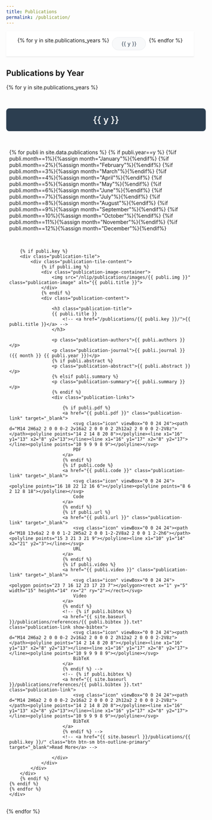 ```yaml
---
title: Publications
permalink: /publication/
---
```


<style>

  /* ...existing code... */

/* Responsive fix for publication cards on mobile */
@media (max-width: 768px) {
  .publication-tile-content {
    flex-direction: column;
    align-items: stretch;
  }
  .publication-image-container {
    display: none !important;
  }
  .publication-content {
    padding: 1rem 0.5rem;
  }
  .year-nav {
    padding: 0.5rem 0;
    margin-bottom: 1rem;
    border-radius: 0;
    box-shadow: none;
    border-bottom: 1px solid #eee;
    position: sticky;
    top: 0;
    background: white;
    z-index: 100;
  }
  .year-nav-container {
    gap: 0.2rem;
    padding: 0 0.2rem;
    overflow-x: auto;
    -webkit-overflow-scrolling: touch;
    scrollbar-width: none;
    -ms-overflow-style: none;
    max-width: 100vw;
    flex-wrap: nowrap;
    white-space: nowrap;
    touch-action: pan-x;
    display: block !important; /* Override flex for mobile */
    justify-content: unset !important;
  }
  .year-nav-container::-webkit-scrollbar {
    display: none;
  }
  .year-nav-item {
    display: inline-block !important; /* Make items inline for scroll */
    padding: 0.6rem 1.2rem;
    font-size: 1rem;
    border-radius: 16px;
    min-width: 60px;
    text-align: center;
    margin: 0 0.1rem;
    white-space: nowrap;
    flex: none;
  }
}

.publication-container {
  width: 100%;
  padding: 1rem 0.5rem;
  max-width: 100%;
  margin: 0;
}

.publication-tile {
  background: white;
  border-radius: 8px;
  box-shadow: 0 2px 4px rgba(0,0,0,0.1);
  overflow: hidden;
  transition: all 0.3s ease;
  width: 100%;
  margin-bottom: 2rem;
  cursor: pointer;
}

.publication-tile:hover {
  transform: translateY(-5px);
  box-shadow: 0 4px 8px rgba(0,0,0,0.15);
}

.publication-tile.expanded {
  transform: scale(1.02);
  box-shadow: 0 8px 16px rgba(0,0,0,0.2);
}

.publication-tile-content {
  display: flex;
  flex-direction: row;
  align-items: stretch;
  max-width: 100%;
  margin: 0;
}

.publication-image-container {
  width: 400px;
  height: 400px;
  flex: 0 0 400px;
  overflow: hidden;
  display: flex;
  align-items: center;
  justify-content: center;
  /* background: #f8f9fa; */
  border-radius: 8px;
}

.publication-image {
  width: 100%;
  height: 100%;
  margin: 0;
  min-width: 0;
  min-height: 0;
  max-width: 100%;
  max-height: 100%;
  object-fit: contain; /* changed from cover to contain */
  display: block;
}

.publication-content {
  flex: 1;
  padding: 1.5rem 1rem;
  display: flex;
  flex-direction: column;
}

.publication-title {
  font-size: 1.2rem;
  font-weight: 600;
  margin-bottom: 0.5rem;
  color: #2c3e50;
}

.publication-title a {
  color: #2c3e50;
  text-decoration: none;
  transition: all 0.2s ease;
  position: relative;
}

.publication-title a:hover {
  color: #3498db;
}

.publication-title a::after {
  content: '';
  position: absolute;
  width: 100%;
  height: 2px;
  bottom: -2px;
  left: 0;
  background-color: #3498db;
  transform: scaleX(0);
  transform-origin: bottom right;
  transition: transform 0.3s ease;
}

.publication-title a:hover::after {
  transform: scaleX(1);
  transform-origin: bottom left;
}

.publication-authors {
  font-size: 0.9rem;
  color: #666;
  margin-bottom: 0.5rem;
}

.publication-journal {
  font-size: 0.85rem;
  color: #888;
  margin-bottom: 1rem;
}

.publication-summary {
  font-size: 0.9rem;
  line-height: 1.5;
  color: #444;
  margin-bottom: 1rem;
  display: none;
  cursor: pointer;
  position: relative;
}

.publication-summary.preview {
  display: block;
  max-height: 3em;
  overflow: hidden;
  text-overflow: ellipsis;
  display: -webkit-box;
  -webkit-line-clamp: 2;
  -webkit-box-orient: vertical;
}

.publication-tile.expanded .publication-summary {
  display: block;
  max-height: none;
  -webkit-line-clamp: none;
}

.publication-abstract {
  font-size: 0.9rem;
  line-height: 1.6;
  color: #444;
  margin-bottom: 1rem;
  display: none;
  cursor: pointer;
  position: relative;
}

.publication-abstract.preview {
  display: block;
  max-height: 4.8em;
  overflow: hidden;
  text-overflow: ellipsis;
  display: -webkit-box;
  -webkit-line-clamp: 3;
  -webkit-box-orient: vertical;
}

.publication-tile.expanded .publication-abstract {
  display: block;
  max-height: none;
  -webkit-line-clamp: none;
}

.publication-link {
  display: inline-flex;
  align-items: center;
  gap: 0.5rem;
  padding: 0.5rem 1rem;
  background-color: #2c3e50;
  color: white;
  text-decoration: none;
  border-radius: 4px;
  font-size: 0.85rem;
  transition: all 0.2s ease;
}

.publication-link:hover {
  background-color: #34495e;
  transform: translateY(-2px);
  box-shadow: 0 2px 4px rgba(0, 0, 0, 0.1);
}

.publication-link .icon {
  width: 16px;
  height: 16px;
  stroke: currentColor;
  stroke-width: 2;
  fill: none;
  stroke-linecap: round;
  stroke-linejoin: round;
}

.publication-links {
  display: flex;
  flex-wrap: wrap;
  gap: 0.8rem;
  margin-top: 1rem;
}
/*
.publication-links {
  display: flex;
  gap: 0.8rem;
  flex-wrap: wrap;
  margin-top: auto;
} */

.publication-link {
  display: inline-flex;
  align-items: center;
  gap: 0.5rem;
  padding: 0.5rem 1rem;
  background-color: #2c3e50;
  color: white;
  text-decoration: none;
  border-radius: 4px;
  font-size: 0.85rem;
  transition: all 0.2s ease;
}

.publication-link:hover {
  background-color: #34495e;
  transform: translateY(-2px);
  box-shadow: 0 2px 4px rgba(0, 0, 0, 0.1);
}

.publication-link .icon {
  width: 16px;
  height: 16px;
  stroke: currentColor;
  stroke-width: 2;
  fill: none;
  stroke-linecap: round;
  stroke-linejoin: round;
}

.publication-links {
  display: flex;
  flex-wrap: wrap;
  gap: 0.8rem;
  margin-top: 1rem;
}

.year-section {
  margin: 3rem 0 2rem;
}

.year-header {
  background: #2c3e50;
  color: white;
  padding: 1rem 1rem;
  border-radius: 8px;
  margin-bottom: 2rem;
  font-size: 1.5rem;
  font-weight: 600;
  width: 100%;
  text-align: center;
}

.year-content {
  display: flex;
  flex-direction: column;
  gap: 2rem;
  padding: 1rem 0.5rem;
  max-width: 100%;
  margin: 0;
}

.expand-icon {
  position: absolute;
  right: 1rem;
  top: 1rem;
  width: 24px;
  height: 24px;
  transition: transform 0.3s ease;
}

.publication-tile.expanded .expand-icon {
  transform: rotate(180deg);
}

/* Custom scrollbar styling */
.publication-container::-webkit-scrollbar {
  height: 8px;
}

.publication-container::-webkit-scrollbar-track {
  background: #f1f1f1;
  border-radius: 4px;
}

.publication-container::-webkit-scrollbar-thumb {
  background: #888;
  border-radius: 4px;
}

.publication-container::-webkit-scrollbar-thumb:hover {
  background: #555;
}

.year-nav {
  position: sticky;
  top: 0;
  background: white;
  padding: 1rem 0;
  margin-bottom: 2rem;
  border-bottom: 1px solid #eee;
  z-index: 100;
  box-shadow: 0 2px 4px rgba(0,0,0,0.05);
}

.year-nav-container {
  max-width: 100%;
  margin: 0;
  display: flex;
  gap: 0.5rem;
  overflow-x: auto;
  padding: 0 0.5rem;
  scrollbar-width: none; /* Firefox */
  -ms-overflow-style: none; /* IE and Edge */
  justify-content: center;
}

.year-nav-container::-webkit-scrollbar {
  display: none; /* Chrome, Safari, Opera */
}

.year-nav-item {
  padding: 0.5rem 1.5rem;
  background: #f8f9fa;
  border-radius: 20px;
  color: #2c3e50;
  text-decoration: none;
  white-space: nowrap;
  transition: all 0.2s ease;
  font-size: 0.9rem;
  border: 1px solid #e9ecef;
}

.year-nav-item:hover {
  background: #e9ecef;
  color: #2c3e50;
  border-color: #2c3e50;
}

.year-nav-item.active {
  background: #2c3e50;
  color: white;
  border-color: #2c3e50;
  font-weight: 500;
}

/* Go to Top Button */
.go-to-top {
  position: fixed;
  bottom: 2rem;
  right: 2rem;
  background: #2c3e50;
  color: white;
  width: 40px;
  height: 40px;
  border-radius: 50%;
  display: flex;
  align-items: center;
  justify-content: center;
  cursor: pointer;
  opacity: 0;
  visibility: hidden;
  transition: all 0.3s ease;
  box-shadow: 0 2px 8px rgba(0,0,0,0.2);
  z-index: 1000;
}

.go-to-top.visible {
  opacity: 1;
  visibility: visible;
}

.go-to-top:hover {
  background: #34495e;
  transform: translateY(-3px);
  box-shadow: 0 4px 12px rgba(0,0,0,0.3);
}

.go-to-top svg {
  width: 20px;
  height: 20px;
  fill: currentColor;
}

/* Add these styles before the closing style tag */
.bibtex-modal {
  display: none;
  position: fixed;
  top: 0;
  left: 0;
  width: 100%;
  height: 100%;
  background: rgba(0, 0, 0, 0.5);
  z-index: 1000;
  justify-content: center;
  align-items: center;
}

.bibtex-modal.active {
  display: flex;
}

.bibtex-content {
  background: white;
  padding: 2rem;
  border-radius: 8px;
  max-width: 80%;
  max-height: 80vh;
  overflow-y: auto;
  position: relative;
  box-shadow: 0 4px 12px rgba(0, 0, 0, 0.2);
}

.bibtex-content pre {
  margin: 0;
  white-space: pre-wrap;
  font-family: monospace;
  font-size: 0.9rem;
  line-height: 1.5;
  color: #2c3e50;
  background: #f8f9fa;
  padding: 1rem;
  border-radius: 4px;
  border: 1px solid #e9ecef;
}

.bibtex-header {
  display: flex;
  justify-content: space-between;
  align-items: center;
  margin-bottom: 1rem;
  padding-bottom: 0.5rem;
  border-bottom: 1px solid #e9ecef;
}

.bibtex-title {
  font-size: 1.1rem;
  font-weight: 600;
  color: #2c3e50;
}

.bibtex-actions {
  display: flex;
  gap: 0.5rem;
}

.copy-bibtex {
  padding: 0.4rem 0.8rem;
  background: #2c3e50;
  color: white;
  border: none;
  border-radius: 4px;
  cursor: pointer;
  font-size: 0.85rem;
  display: flex;
  align-items: center;
  gap: 0.5rem;
  transition: all 0.2s ease;
}

.copy-bibtex:hover {
  background: #34495e;
  transform: translateY(-1px);
}

.copy-bibtex svg {
  width: 16px;
  height: 16px;
  fill: currentColor;
}

.close-bibtex {
  width: 24px;
  height: 24px;
  cursor: pointer;
  color: #666;
  transition: color 0.2s;
  display: flex;
  align-items: center;
  justify-content: center;
}

.close-bibtex:hover {
  color: #2c3e50;
}
</style>

<script>

document.addEventListener('DOMContentLoaded', function() {
  document.querySelectorAll('.show-bibtex').forEach(function(link) {
    link.addEventListener('click', function(e) {
      e.preventDefault();
      const url = link.getAttribute('href');
      fetch(url)
        .then(response => response.text())
        .then(data => {
          showBibtexModal(data);
        });
    });
  });

  function showBibtexModal(bibtex) {
    let modal = document.getElementById('bibtex-modal');
    if (!modal) {
      modal = document.createElement('div');
      modal.id = 'bibtex-modal';
      modal.style.position = 'fixed';
      modal.style.top = '0';
      modal.style.left = '0';
      modal.style.width = '100vw';
      modal.style.height = '100vh';
      modal.style.background = 'rgba(0,0,0,0.5)';
      modal.style.display = 'flex';
      modal.style.alignItems = 'center';
      modal.style.justifyContent = 'center';
      modal.style.zIndex = '9999';
      modal.innerHTML = `
        <div style="background:#fff;padding:2rem;max-width:90vw;max-height:80vh;overflow:auto;position:relative;border-radius:8px;">
          <button id="close-bibtex-modal" style="position:absolute;top:10px;right:10px;">Close</button>
          <pre style="white-space:pre-wrap;">${bibtex}</pre>
        </div>
      `;
      document.body.appendChild(modal);
      document.getElementById('close-bibtex-modal').onclick = function() {
        modal.remove();
      };
    }
  }
});

document.addEventListener('DOMContentLoaded', function() {
  const tiles = document.querySelectorAll('.publication-tile');
  tiles.forEach(tile => {
    const summary = tile.querySelector('.publication-summary');
    const abstract = tile.querySelector('.publication-abstract');

    if (summary) {
      summary.classList.add('preview');
      summary.addEventListener('click', function(e) {
        e.stopPropagation();
        tile.classList.toggle('expanded');
      });
    }

    if (abstract) {
      abstract.classList.add('preview');
      abstract.addEventListener('click', function(e) {
        e.stopPropagation();
        tile.classList.toggle('expanded');
      });
    }
  });

  // Year navigation functionality
  const yearNavItems = document.querySelectorAll('.year-nav-item');
  const yearSections = document.querySelectorAll('.year-section');
  
  // Update active state based on scroll position
  function updateActiveYear() {
    const scrollPosition = window.scrollY + 100; // Offset for better trigger point

    yearSections.forEach(section => {
      const year = section.querySelector('.year-header').textContent;
      const sectionTop = section.offsetTop - 100;
      const sectionBottom = sectionTop + section.offsetHeight;

      if (scrollPosition >= sectionTop && scrollPosition < sectionBottom) {
        yearNavItems.forEach(item => {
          item.classList.remove('active');
          if (item.textContent === year) {
            item.classList.add('active');
          }
        });
      }
    });
  }

  // Smooth scroll to year section
  yearNavItems.forEach(item => {
    item.addEventListener('click', function(e) {
      e.preventDefault();
      const targetId = this.getAttribute('href');
      const targetSection = document.querySelector(targetId);
      if (targetSection) {
        targetSection.scrollIntoView({ behavior: 'smooth', block: 'start' });
      }
    });
  });

  // Update active state on scroll
  window.addEventListener('scroll', updateActiveYear);
  // Initial active state
  updateActiveYear();

  // Go to Top functionality
  const goToTopButton = document.createElement('div');
  goToTopButton.className = 'go-to-top';
  goToTopButton.innerHTML = `
    <svg viewBox="0 0 24 24">
      <path d="M7.41 15.41L12 10.83l4.59 4.58L18 14l-6-6-6 6zM5 18v2h14v-2H5z"/>
    </svg>
  `;
  document.body.appendChild(goToTopButton);

  // Show/hide button based on scroll position
  window.addEventListener('scroll', function() {
    if (window.scrollY > 300) {
      goToTopButton.classList.add('visible');
    } else {
      goToTopButton.classList.remove('visible');
    }
  });

  // Smooth scroll to top when clicked
  goToTopButton.addEventListener('click', function() {
    window.scrollTo({
      top: 0,
      behavior: 'smooth'
    });
  });

  // Create BibTeX modal
  const modal = document.createElement('div');
  modal.className = 'bibtex-modal';
  modal.innerHTML = `
    <div class="bibtex-content">
      <div class="bibtex-header">
        <div class="bibtex-title">BibTeX Entry</div>
        <div class="bibtex-actions">
          <button class="copy-bibtex">
            <svg viewBox="0 0 24 24">
              <path d="M16 1H4c-1.1 0-2 .9-2 2v14h2V3h12V1zm3 4H8c-1.1 0-2 .9-2 2v14c0 1.1.9 2 2 2h11c1.1 0 2-.9 2-2V7c0-1.1-.9-2-2-2zm0 16H8V7h11v14z"/>
            </svg>
            Copy
          </button>
          <div class="close-bibtex">
            <svg viewBox="0 0 24 24">
              <path d="M19 6.41L17.59 5 12 10.59 6.41 5 5 6.41 10.59 12 5 17.59 6.41 19 12 13.41 17.59 19 19 17.59 13.41 12z"/>
            </svg>
          </div>
        </div>
      </div>
      <pre></pre>
    </div>
  `;
  document.body.appendChild(modal);

  // Handle BibTeX links
  const links = document.querySelectorAll('.publication-link');
  links.forEach(link => {
    const text = link.textContent.toLowerCase();

    if (text.includes('bibtex')) {
      link.addEventListener('click', async function(e) {
        e.preventDefault();
        e.stopPropagation();
        
        const bibtexUrl = this.getAttribute('href');
        try {
          const response = await fetch(bibtexUrl);
          const bibtexContent = await response.text();
          const preElement = modal.querySelector('pre');
          preElement.textContent = bibtexContent;
          modal.classList.add('active');
        } catch (error) {
          console.error('Error loading BibTeX:', error);
        }
      });
    }
  });

  // Copy BibTeX content
  const copyButton = modal.querySelector('.copy-bibtex');
  copyButton.addEventListener('click', () => {
    const bibtexContent = modal.querySelector('pre').textContent;
    navigator.clipboard.writeText(bibtexContent).then(() => {
      const originalText = copyButton.innerHTML;
      copyButton.innerHTML = `
        <svg viewBox="0 0 24 24">
          <path d="M9 16.17L4.83 12l-1.42 1.41L9 19 21 7l-1.41-1.41L9 16.17z"/>
        </svg>
        Copied!
      `;
      setTimeout(() => {
        copyButton.innerHTML = originalText;
      }, 2000);
    });
  });

  // Close modal when clicking close button or outside
  modal.querySelector('.close-bibtex').addEventListener('click', () => {
    modal.classList.remove('active');
  });

  modal.addEventListener('click', (e) => {
    if (e.target === modal) {
      modal.classList.remove('active');
    }
  });

  // Close modal with Escape key
  document.addEventListener('keydown', (e) => {
    if (e.key === 'Escape' && modal.classList.contains('active')) {
      modal.classList.remove('active');
    }
  });
});
</script>

<div class="year-nav">
  <div class="year-nav-container">
    {% for y in site.publications_years %}
    <a href="#year-{{ y }}" class="year-nav-item">{{ y }}</a>
    {% endfor %}
  </div>
</div>

<!-- <p><i>Jump to the full list of publications <a href="#full-list">here</a></i></p> -->

<h2>Publications by Year</h2>
{% for y in site.publications_years %}
<div class="year-section" id="year-{{ y }}">
    <div class="year-header">{{ y }}</div>
    <div class="year-content">
    {% for publi in site.data.publications %}
    {% if publi.year==y %}
        {%if publi.month==1%}{%assign month="January"%}{%endif%}
        {%if publi.month==2%}{%assign month="February"%}{%endif%}
        {%if publi.month==3%}{%assign month="March"%}{%endif%}
        {%if publi.month==4%}{%assign month="April"%}{%endif%}
        {%if publi.month==5%}{%assign month="May"%}{%endif%}
        {%if publi.month==6%}{%assign month="June"%}{%endif%}
        {%if publi.month==7%}{%assign month="July"%}{%endif%}
        {%if publi.month==8%}{%assign month="August"%}{%endif%}
        {%if publi.month==9%}{%assign month="September"%}{%endif%}
        {%if publi.month==10%}{%assign month="October"%}{%endif%}
        {%if publi.month==11%}{%assign month="November"%}{%endif%}
        {%if publi.month==12%}{%assign month="December"%}{%endif%}

        {% if publi.key %}
        <div class="publication-tile">
            <div class="publication-tile-content">
                {% if publi.img %}
                <div class="publication-image-container">
                    <img src="/nlip/publications/images/{{ publi.img }}" class="publication-image" alt="{{ publi.title }}">
                </div>
                {% endif %}
                <div class="publication-content">

                    <h3 class="publication-title">
                    {{ publi.title }}
                        <!-- <a href="/publications/{{ publi.key }}/">{{ publi.title }}</a> -->
                    </h3>

                    <p class="publication-authors">{{ publi.authors }}</p>
                    <p class="publication-journal">{{ publi.journal }} ({{ month }} {{ publi.year }})</p>
                    {% if publi.abstract %}
                    <p class="publication-abstract">{{ publi.abstract }}</p>
                    {% elsif publi.summary %}
                    <p class="publication-summary">{{ publi.summary }}</p>
                    {% endif %}
                    <div class="publication-links">

                        {% if publi.pdf %}
                        <a href="{{ publi.pdf }}" class="publication-link" target="_blank">
                            <svg class="icon" viewBox="0 0 24 24"><path d="M14 2H6a2 2 0 0 0-2 2v16a2 2 0 0 0 2 2h12a2 2 0 0 0 2-2V8z"></path><polyline points="14 2 14 8 20 8"></polyline><line x1="16" y1="13" x2="8" y2="13"></line><line x1="16" y1="17" x2="8" y2="17"></line><polyline points="10 9 9 9 8 9"></polyline></svg>
                            PDF
                        </a>
                        {% endif %}
                        {% if publi.code %}
                        <a href="{{ publi.code }}" class="publication-link" target="_blank">
                            <svg class="icon" viewBox="0 0 24 24"><polyline points="16 18 22 12 16 6"></polyline><polyline points="8 6 2 12 8 18"></polyline></svg>
                            Code
                        </a>
                        {% endif %}
                        {% if publi.url %}
                        <a href="{{ publi.url }}" class="publication-link" target="_blank">
                            <svg class="icon" viewBox="0 0 24 24"><path d="M18 13v6a2 2 0 0 1-2 2H5a2 2 0 0 1-2-2V8a2 2 0 0 1 2-2h6"></path><polyline points="15 3 21 3 21 9"></polyline><line x1="10" y1="14" x2="21" y2="3"></line></svg>
                            URL
                        </a>
                        {% endif %}
                        {% if publi.video %}
                        <a href="{{ publi.video }}" class="publication-link" target="_blank">
                            <svg class="icon" viewBox="0 0 24 24"><polygon points="23 7 16 12 23 17 23 7"></polygon><rect x="1" y="5" width="15" height="14" rx="2" ry="2"></rect></svg>
                            Video
                        </a>
                        {% endif %}
                        <!-- {% if publi.bibtex %}
                        <a href="{{ site.baseurl }}/publications/references/{{ publi.bibtex }}.txt" class="publication-link show-bibtex">
                            <svg class="icon" viewBox="0 0 24 24"><path d="M14 2H6a2 2 0 0 0-2 2v16a2 2 0 0 0 2 2h12a2 2 0 0 0 2-2V8z"></path><polyline points="14 2 14 8 20 8"></polyline><line x1="16" y1="13" x2="8" y2="13"></line><line x1="16" y1="17" x2="8" y2="17"></line><polyline points="10 9 9 9 8 9"></polyline></svg>
                            BibTeX
                        </a>
                        {% endif %} -->
                        <!-- {% if publi.bibtex %}
                        <a href="{{ site.baseurl }}/publications/references/{{ publi.bibtex }}.txt" class="publication-link">
                            <svg class="icon" viewBox="0 0 24 24"><path d="M14 2H6a2 2 0 0 0-2 2v16a2 2 0 0 0 2 2h12a2 2 0 0 0 2-2V8z"></path><polyline points="14 2 14 8 20 8"></polyline><line x1="16" y1="13" x2="8" y2="13"></line><line x1="16" y1="17" x2="8" y2="17"></line><polyline points="10 9 9 9 8 9"></polyline></svg>
                            BibTeX
                        </a>
                        {% endif %} -->
                        <!-- <a href="{{ site.baseurl }}/publications/{{ publi.key }}/" class="btn btn-sm btn-outline-primary" target="_blank">Read More</a> -->

                    </div>
                </div>
            </div>
        </div>
        {% endif %}
    {% endif %}
    {% endfor %}
    </div>
</div>
{% endfor %}
